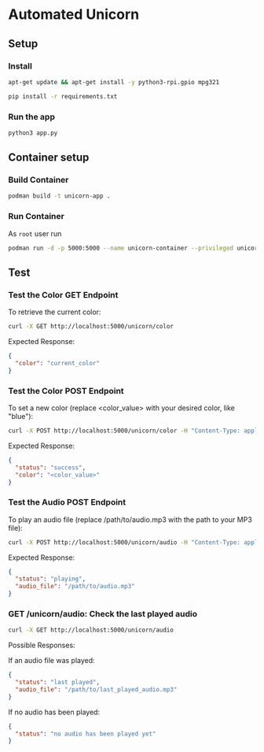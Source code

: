 # Automated Unicorn

## Setup

### Install

```bash
apt-get update && apt-get install -y python3-rpi.gpio mpg321

pip install -r requirements.txt
```

### Run the app

```bash
python3 app.py
```

## Container setup

### Build Container

```bash
podman build -t unicorn-app .
```

### Run Container

As `root` user run

```bash
podman run -d -p 5000:5000 --name unicorn-container --privileged unicorn-app
```

## Test

### Test the Color GET Endpoint

To retrieve the current color:

```bash
curl -X GET http://localhost:5000/unicorn/color
```

Expected Response:

```json
{
  "color": "current_color"
}
```

### Test the Color POST Endpoint

To set a new color (replace <color_value> with your desired color, like "blue"):

```bash
curl -X POST http://localhost:5000/unicorn/color -H "Content-Type: application/json" -d '{"color": "<color_value>"}'
```

Expected Response:

```json
{
  "status": "success",
  "color": "<color_value>"
}
```

### Test the Audio POST Endpoint

To play an audio file (replace /path/to/audio.mp3 with the path to your MP3 file):

```bash
curl -X POST http://localhost:5000/unicorn/audio -H "Content-Type: application/json" -d '{"audio_file": "/path/to/audio.mp3"}'
```

Expected Response:

```json
{
  "status": "playing",
  "audio_file": "/path/to/audio.mp3"
}
```

### GET /unicorn/audio: Check the last played audio

```bash
curl -X GET http://localhost:5000/unicorn/audio
```

Possible Responses:

If an audio file was played:

```json
{
  "status": "last played",
  "audio_file": "/path/to/last_played_audio.mp3"
}
```

If no audio has been played:

```json
{
  "status": "no audio has been played yet"
}
```
